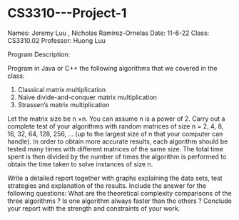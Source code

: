 # CS3310---Project-1

Names: Jeremy Luu , Nicholas Ramirez-Ornelas
Date: 11-6-22
Class: CS3310.02 
Professor: Huong Luu

Program Description:

Program in Java or C++ the following algorithms that we covered in the class:
1. Classical matrix multiplication
2. Naive divide-and-conquer matrix multiplication
3. Strassen’s matrix multiplication

Let the matrix size be n ×n. You can assume n is a power of 2. Carry out a complete test of your algorithms
with random matrices of size n = 2, 4, 8, 16, 32, 64, 128, 256, ... (up to the largest size of n that your computer
can handle). In order to obtain more accurate results, each algorithm should be tested many times with
different matrices of the same size. The total time spent is then divided by the number of times the algorithm
is performed to obtain the time taken to solve instances of size n.


Write a detailed report together with graphs explaining the data sets, test strategies and explanation of the
results. Include the answer for the following questions: What are the theoretical complexity comparisons
of the three algorithms ? Is one algorithm always faster than the others ? Conclude your report with the
strength and constraints of your work.
